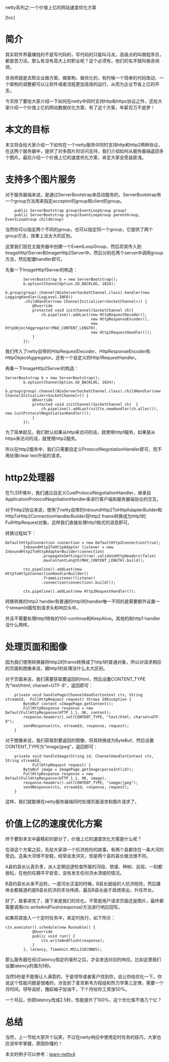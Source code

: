 netty系列之:一个价值上亿的网站速度优化方案

[toc]

# 简介

其实软件界最赚钱的不是写代码的，写代码的只能叫马龙，高级点的叫做程序员，都是苦力活。那么有没有高大上的职业呢？这个必须有，他们的名字就叫做咨询师。

咨询师就是去帮企业做方案、做架构、做优化的，有时候一个简单的代码改动、一个架构的调整都可以让软件或者流程更加高效的运行，从而为企业节省上亿的开支。

今天除了要给大家介绍一下如何在netty中同时支持http和https协议之外，还给大家介绍一个价值上亿的网站数据优化方案，有了这个方案，年薪百万不是梦！

# 本文的目标

本文将会给大家介绍一下如何在一个netty服务中同时支持http和http2两种协议，在这两个服务器中，提供了对多图片的访问支持，我们介绍如何从服务器端返回多个图片。最后介绍一个价值上亿的速度优化方案，肯定大家会受益匪浅。

# 支持多个图片服务

对于服务器端来说，是通过ServerBootstrap来启动服务的，ServerBootstrap有一个group方法用来指定acceptor的group和client的group。

```
    public ServerBootstrap group(EventLoopGroup group) 
    public ServerBootstrap group(EventLoopGroup parentGroup, EventLoopGroup childGroup) 
```

当然你可以指定两个不同的group，也可以指定同一个group，它提供了两个group方法，效果上没太大的区别。

这里我们现在主服务器中创建一个EventLoopGroup，然后将其传入到ImageHttp1Server和ImageHttp2Server中。然后分别在两个server中调用group方法，然后配置handler即可。

先看一下ImageHttp1Server的构造：

```
        ServerBootstrap b = new ServerBootstrap();
        b.option(ChannelOption.SO_BACKLOG, 1024);
        b.group(group).channel(NioServerSocketChannel.class).handler(new LoggingHandler(LogLevel.INFO))
        .childHandler(new ChannelInitializer<SocketChannel>() {
            @Override
            protected void initChannel(SocketChannel ch){
                ch.pipeline().addLast(new HttpRequestDecoder(),
                                      new HttpResponseEncoder(),
                                      new HttpObjectAggregator(MAX_CONTENT_LENGTH),
                                      new Http1RequestHandler());
            }
        });
```

我们传入了netty自带的HttpRequestDecoder、HttpResponseEncoder和HttpObjectAggregator。还有一个自定义的Http1RequestHandler。

再看一下ImageHttp2Server的构造：

```
ServerBootstrap b = new ServerBootstrap();
        b.option(ChannelOption.SO_BACKLOG, 1024);
        b.group(group).channel(NioServerSocketChannel.class).childHandler(new ChannelInitializer<SocketChannel>() {
            @Override
            protected void initChannel(SocketChannel ch)  {
                ch.pipeline().addLast(sslCtx.newHandler(ch.alloc()), new CustProtocolNegotiationHandler());
            }
        });
```

为了简单起见，我们默认如果从http来访问的话，就使用http1服务，如果是从https来访问的话，就使用http2服务。

所以在http2服务中，我们只需要自定义ProtocolNegotiationHandler即可，而不用处理clear text升级的请求。

# http2处理器

在TLS环境中，我们通过自定义CustProtocolNegotiationHandler，继承自ApplicationProtocolNegotiationHandler来进行客户端和服务器端协议的交互。

对于http2协议来说，使用了netty自带的InboundHttp2ToHttpAdapterBuilder和HttpToHttp2ConnectionHandlerBuilder将http2 frame转换成为http1的FullHttpRequest对象。这样我们直接处理http1格式的消息即可。

转换过程如下：

```
DefaultHttp2Connection connection = new DefaultHttp2Connection(true);
        InboundHttp2ToHttpAdapter listener = new InboundHttp2ToHttpAdapterBuilder(connection)
                .propagateSettings(true).validateHttpHeaders(false)
                .maxContentLength(MAX_CONTENT_LENGTH).build();

        ctx.pipeline().addLast(new HttpToHttp2ConnectionHandlerBuilder()
                .frameListener(listener)
                .connection(connection).build());

        ctx.pipeline().addLast(new Http2RequestHandler());
```

转换转换的http2 handler和普通的http1的handler唯一不同的是需要额外设置一个streamId属性到请求头和响应头中。

并且不需要处理http1特有的100-continue和KeepAlive。其他的和http1 handler没什么两样。

# 处理页面和图像

因为我们使用转换器将http2的frame转换成了http1的普通对象，所以对请求相应的页面和图像来说，跟http1的处理没什么太大区别。

对于页面来说，我们需要获取要返回的html，然后设置CONTENT_TYPE为"text/html; charset=UTF-8"，返回即可：

```
    private void handlePage(ChannelHandlerContext ctx, String streamId,  FullHttpRequest request) throws IOException {
        ByteBuf content =ImagePage.getContent();
        FullHttpResponse response = new DefaultFullHttpResponse(HTTP_1_1, OK, content);
        response.headers().set(CONTENT_TYPE, "text/html; charset=UTF-8");
        sendResponse(ctx, streamId, response, request);
    }
```

对于图像来说，我们获取到要返回的图像，将其转换成为ByteBuf，然后设置CONTENT_TYPE为"image/jpeg"，返回即可：

```
    private void handleImage(String id, ChannelHandlerContext ctx, String streamId,
            FullHttpRequest request) {
        ByteBuf image = ImagePage.getImage(parseInt(id));
        FullHttpResponse response = new DefaultFullHttpResponse(HTTP_1_1, OK, image);
        response.headers().set(CONTENT_TYPE, "image/jpeg");
        sendResponse(ctx, streamId, response, request);
    }
```

这样，我们就能够在netty服务器端同时处理页面请求和图片请求了。

# 价值上亿的速度优化方案

终于要到本文中最精彩的部分了，价值上亿的速度优化方案是什么呢？

在讲这个方案之前，先给大家讲一个抗洪抢险的故事。有两个县都住在一条大河的旁边。这条大河很不安稳，经常会发洪灾，但是两个县的县长做法很不同。

A县的县长认真负责，派人定期巡逻检查所属的河段，筑堤、种树、巡视，一刻都放松，在他的任期平平安安，没有发生任何洪水溃堤的情况。

B县的县长从来不巡检，一道河水泛滥的时候，B县长就组织人抗洪抢险，然后媒体全都报道的是B县长抗洪的丰功伟绩，最后B县长由于政绩突出，升任市长。

好了，故事讲完了，接下来是我们的优化。不管是用户请求页面还是图片，最终都需要调用ctx.writeAndFlush(response)方法进行响应回写。

如果将其放入一个定时任务中，来定时执行，如下所示：


```
ctx.executor().schedule(new Runnable() {
            @Override
            public void run() {
                ctx.writeAndFlush(response);
            }
        }, latency, TimeUnit.MILLISECONDS);
```

那么服务器在经过latency指定的毫秒之后，才会发送对应的响应。比如这里我们设置latency的值为5秒。

当然5秒是不能够让人满意的，于是领导或者客户找到你，说让你给优化一下。你说这个性能问题是很难的，涉及到了麦克斯韦方程组和热力学第三定律，需要一个月时间。领导说好，撸起袖子加油干，下个月给你工资涨50%。

一个月后，你把latency改成2.5秒，性能提升了100%，这个优化值不值几个亿？

# 总结

当然，上一节给大家开个玩笑，不过在netty响应中使用定时任务的技巧，大家也应该牢牢掌握，原因你懂的！

本文的例子可以参考：[learn-netty4](https://github.com/ddean2009/learn-netty4)












